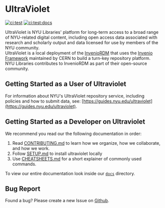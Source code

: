 # UltraViolet 

[![ci:test](https://github.com/nyudlts/ultraviolet/workflows/ci:test/badge.svg)](https://github.com/nyudlts/ultraviolet/actions)
[![ci:test:docs](https://github.com/nyudlts/ultraviolet/workflows/ci:test:docs/badge.svg)](https://nyudlts.github.io/ultraviolet/)

UltraViolet is NYU Libraries' platform for long-term access to a broad range of NYU-related digital content, including open access data associated with research and scholarly output and data licensed for use by members of the NYU community.  
UltraViolet is a local deployment of the [InvenioRDM](https://inveniordm.docs.cern.ch/) that uses the [Invenio Framework](https://inveniosoftware.org/products/framework/) maintained by CERN to build a turn-key repository platform.  
NYU Libraries contributes to InvenioRDM as part of their open-source community.

## Getting Started as a User of Ultraviolet

For information about NYU's UltraViolet repository service, including policies and how to submit data, see: [https://guides.nyu.edu/ultraviolet](https://guides.nyu.edu/ultraviolet).  

## Getting Started as a Developer on Ultraviolet

We recommend you read our the following documentation in order:
1. Read [CONTRIBUTING.md](docs/CONTRIBUTE.md) to learn how we organize, how we collaborate, and how we work.
2. Follow [SETUP.md](docs/SETUP.md) to install ultraviolet locally
3. Use [CHEATSHEETS.md](docs/CHEATSHEETS.md) for a short explainer of commonly used commands.

To view our entire documentation look inside our [`docs`](docs/) directory.

## Bug Report

Found a bug? Please create a new Issue on [Github](https://github.com/nyudlts/ultraviolet/issues).
